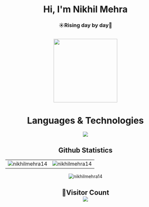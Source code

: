 <div align="center">
  <h1>Hi, I'm Nikhil Mehra</h1>
  <h3>☀️Rising day by day🚀</h3>
</div>

<div align="center">
  <br />
  <img src="https://img.freepik.com/free-vector/hacker-operating-laptop-cartoon-icon-illustration-technology-icon-concept-isolated-flat-cartoon-style_138676-2387.jpg?w=740&t=st=1703852193~exp=1703852793~hmac=77ea132648ba4972bcbe553709e390cd5699eb3b629d76100fdeb514188b172b"
  width="200" height="200" />
  <br />
</div>

<h1 align="center">Languages & Technologies</h1>
<div align="center">
  <img src="https://skillicons.dev/icons?i=c,cpp,java,python,javascript,typescript,html,css,react,tailwind,angular,nodejs,express,php,laravel,git,github,linux,mongo,mysql,docker,bootstrap" />
</div>

<h2 align="center">Github Statistics</h2>
<table align="center">
  <td>
      <img src="https://github-readme-stats.vercel.app/api?username=nikhilmehra14&show_icons=true&locale=en" alt="nikhilmehra14" />
  </td>
  <td>
      <img src="https://github-readme-stats.vercel.app/api/top-langs?username=nikhilmehra14&show_icons=true&locale=en&layout=compact" alt="nikhilmehra14" />
  </td>
</table>

<p align="center">
  <img align="center" src="https://github-readme-streak-stats.herokuapp.com?user=nikhilmehra14" alt="nikhilmehra14" />
</p>

<h2 align="center">👀Visitor Count<br>
<img align = "center" src="https://profile-counter.glitch.me/nikhilmehra14/count.svg" />
</h2>
